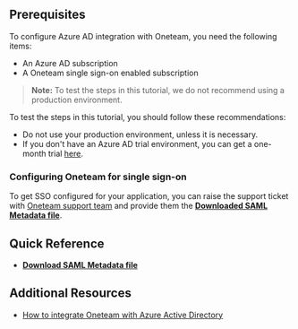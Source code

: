 ## Prerequisites

To configure Azure AD integration with Oneteam, you need the following items:

- An Azure AD subscription
- A Oneteam single sign-on enabled subscription

> **Note:**
> To test the steps in this tutorial, we do not recommend using a production environment.

To test the steps in this tutorial, you should follow these recommendations:

- Do not use your production environment, unless it is necessary.
- If you don't have an Azure AD trial environment, you can get a one-month trial [here](https://azure.microsoft.com/pricing/free-trial/).

### Configuring Oneteam for single sign-on

To get SSO configured for your application, you can raise the support ticket with [Oneteam support team](https://support.one-team.com/hc/requests/new) and provide them the **[Downloaded SAML Metadata file](%metadata:metadataDownloadUrl%)**. 

## Quick Reference

* **[Download SAML Metadata file](%metadata:metadataDownloadUrl%)**

## Additional Resources

* [How to integrate Oneteam with Azure Active Directory](https://docs.microsoft.com/azure/active-directory/active-directory-saas-oneteam-tutorial)
